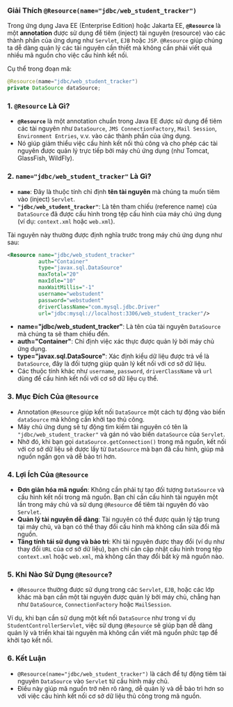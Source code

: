 ### Giải Thích `@Resource(name="jdbc/web_student_tracker")`

Trong ứng dụng Java EE (Enterprise Edition) hoặc Jakarta EE, **`@Resource`** là một **annotation** được sử dụng để tiêm (inject) tài nguyên (resource) vào các thành phần của ứng dụng như `Servlet`, `EJB` hoặc `JSP`. `@Resource` giúp chúng ta dễ dàng quản lý các tài nguyên cần thiết mà không cần phải viết quá nhiều mã nguồn cho việc cấu hình kết nối.

Cụ thể trong đoạn mã:

```java
@Resource(name="jdbc/web_student_tracker")
private DataSource dataSource;
```

### 1. **`@Resource` Là Gì?**
- **`@Resource`** là một annotation chuẩn trong Java EE được sử dụng để tiêm các tài nguyên như `DataSource`, `JMS ConnectionFactory`, `Mail Session`, `Environment Entries`, v.v. vào các thành phần của ứng dụng.
- Nó giúp giảm thiểu việc cấu hình kết nối thủ công và cho phép các tài nguyên được quản lý trực tiếp bởi máy chủ ứng dụng (như Tomcat, GlassFish, WildFly).

### 2. **`name="jdbc/web_student_tracker"` Là Gì?**
- **`name`**: Đây là thuộc tính chỉ định **tên tài nguyên** mà chúng ta muốn tiêm vào (inject) `Servlet`.
- **`"jdbc/web_student_tracker"`**: Là tên tham chiếu (reference name) của `DataSource` đã được cấu hình trong tệp cấu hình của máy chủ ứng dụng (ví dụ: `context.xml` hoặc `web.xml`).

Tài nguyên này thường được định nghĩa trước trong máy chủ ứng dụng như sau:

```xml
<Resource name="jdbc/web_student_tracker"
          auth="Container"
          type="javax.sql.DataSource"
          maxTotal="20"
          maxIdle="10"
          maxWaitMillis="-1"
          username="webstudent"
          password="webstudent"
          driverClassName="com.mysql.jdbc.Driver"
          url="jdbc:mysql://localhost:3306/web_student_tracker"/>
```

- **name="jdbc/web_student_tracker"**: Là tên của tài nguyên `DataSource` mà chúng ta sẽ tham chiếu đến.
- **auth="Container"**: Chỉ định việc xác thực được quản lý bởi máy chủ ứng dụng.
- **type="javax.sql.DataSource"**: Xác định kiểu dữ liệu được trả về là `DataSource`, đây là đối tượng giúp quản lý kết nối với cơ sở dữ liệu.
- Các thuộc tính khác như `username`, `password`, `driverClassName` và `url` dùng để cấu hình kết nối với cơ sở dữ liệu cụ thể.

### 3. **Mục Đích Của `@Resource`**
- Annotation `@Resource` giúp kết nối `DataSource` một cách tự động vào biến `dataSource` mà không cần khởi tạo thủ công.
- Máy chủ ứng dụng sẽ tự động tìm kiếm tài nguyên có tên là `"jdbc/web_student_tracker"` và gán nó vào biến `dataSource` của `Servlet`.
- Nhờ đó, khi bạn gọi `dataSource.getConnection()` trong mã nguồn, kết nối với cơ sở dữ liệu sẽ được lấy từ `DataSource` mà bạn đã cấu hình, giúp mã nguồn ngắn gọn và dễ bảo trì hơn.

### 4. **Lợi Ích Của `@Resource`**
- **Đơn giản hóa mã nguồn**: Không cần phải tự tạo đối tượng `DataSource` và cấu hình kết nối trong mã nguồn. Bạn chỉ cần cấu hình tài nguyên một lần trong máy chủ và sử dụng `@Resource` để tiêm tài nguyên đó vào `Servlet`.
- **Quản lý tài nguyên dễ dàng**: Tài nguyên có thể được quản lý tập trung tại máy chủ, và bạn có thể thay đổi cấu hình mà không cần sửa đổi mã nguồn.
- **Tăng tính tái sử dụng và bảo trì**: Khi tài nguyên được thay đổi (ví dụ như thay đổi `URL` của cơ sở dữ liệu), bạn chỉ cần cập nhật cấu hình trong tệp `context.xml` hoặc `web.xml`, mà không cần thay đổi bất kỳ mã nguồn nào.

### 5. **Khi Nào Sử Dụng `@Resource`?**
- `@Resource` thường được sử dụng trong các `Servlet`, `EJB`, hoặc các lớp khác mà bạn cần một tài nguyên được quản lý bởi máy chủ, chẳng hạn như `DataSource`, `ConnectionFactory` hoặc `MailSession`.

Ví dụ, khi bạn cần sử dụng một kết nối `DataSource` như trong ví dụ `StudentControllerServlet`, việc sử dụng `@Resource` sẽ giúp bạn dễ dàng quản lý và triển khai tài nguyên mà không cần viết mã nguồn phức tạp để khởi tạo kết nối.

### 6. **Kết Luận**
- `@Resource(name="jdbc/web_student_tracker")` là cách để tự động tiêm tài nguyên `DataSource` vào `Servlet` từ cấu hình máy chủ.
- Điều này giúp mã nguồn trở nên rõ ràng, dễ quản lý và dễ bảo trì hơn so với việc cấu hình kết nối cơ sở dữ liệu thủ công trong mã nguồn.

